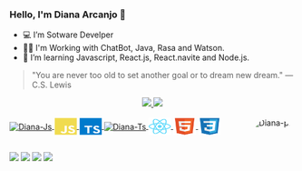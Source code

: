 ### Hello, I'm Diana Arcanjo 👋

- 💻 I’m Sotware Develper
- 👩‍💻 I'm Working with ChatBot, Java, Rasa and Watson.
- 🚀 I’m learning Javascript, React.js, React.navite and Node.js.

> "You are never too old to set another goal or to dream new dream." ― C.S. Lewis


<div align="center">
  <a href="https://github.com/DiArcanjo">
  <img height="180em" src="https://github-readme-stats.vercel.app/api?username=DiArcanjo&show_icons=true&theme=dracula&include_all_commits=true&count_private=true"/>
  <img height="180em" src="https://github-readme-stats.vercel.app/api/top-langs/?username=DiArcanjo&layout=compact&langs_count=7&theme=dracula"/>
</div>
  <div style="display: inline_block"><br>
  <img align="center" alt="Diana-Js" height="30" width="40" src="https://cdn.jsdelivr.net/gh/devicons/devicon/icons/java/java-original.svg">
  <img align="center" alt="Diana-Js" height="30" width="40" src="https://raw.githubusercontent.com/devicons/devicon/master/icons/javascript/javascript-plain.svg">
  <img align="center" alt="Diana-Ts" height="30" width="40" src="https://raw.githubusercontent.com/devicons/devicon/master/icons/typescript/typescript-plain.svg">
  <img align="center" alt="Diana-Ts" height="30" width="40" src="https://cdn.jsdelivr.net/gh/devicons/devicon/icons/nodejs/nodejs-original.svg">
  <img align="center" alt="Diana-React" height="30" width="40" src="https://raw.githubusercontent.com/devicons/devicon/master/icons/react/react-original.svg">
  <img align="center" alt="Diana-HTML" height="30" width="40" src="https://raw.githubusercontent.com/devicons/devicon/master/icons/html5/html5-original.svg">
  <img align="center" alt="Diana-CSS" height="30" width="40" src="https://raw.githubusercontent.com/devicons/devicon/master/icons/css3/css3-original.svg">
  <img align="right" alt="Diana-pic" height="150" style="border-radius:50px;" src="https://cdn.discordapp.com/attachments/917444432926765076/922283212846280724/ezgif.com-gif-maker.gif?width=676&height=676">
</div>

  ##
 
<div> 
  <a href="https://www.instagram.com/dianaarcanjo.dev" target="_blank"><img src="https://img.shields.io/badge/-Instagram-%23E4405F?style=for-the-badge&logo=instagram&logoColor=white" target="_blank"></a>
 <a href="https://discord.gg/Diana Arcanjo#5403" target="_blank"><img src="https://img.shields.io/badge/Discord-7289DA?style=for-the-badge&logo=discord&logoColor=white" target="_blank"></a> 
  <a href = "mailto:arcanjocode@gmail.com"><img src="https://img.shields.io/badge/-Gmail-%23333?style=for-the-badge&logo=gmail&logoColor=white" target="_blank"></a>
  <a href="https://www.linkedin.com/in/diana-arcanjo-%F0%9F%9A%80-833ba864/" target="_blank"><img src="https://img.shields.io/badge/-LinkedIn-%230077B5?style=for-the-badge&logo=linkedin&logoColor=white" target="_blank"></a> 
 
  <!--![Snake animation](https://github.com/DiArcanjo/blob/output/github-contribution-grid-snake.svg) !-->
 
</div>


